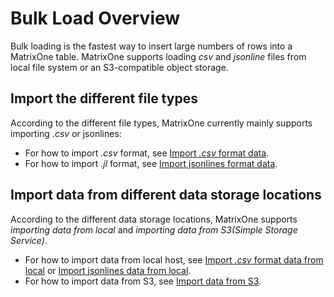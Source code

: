 # Bulk Load Overview

Bulk loading is the fastest way to insert large numbers of rows into a MatrixOne table. MatrixOne supports loading *csv*
and *jsonline* files from local file system or an S3-compatible object storage.

## Import the different file types

According to the different file types, MatrixOne currently mainly supports importing *.csv* or jsonlines:

- For how to import *.csv* format, see [Import *.csv* format data](load-csv.md).
- For how to import *.jl* format, see [Import jsonlines format data](load-jsonline.md).

## Import data from different data storage locations

According to the different data storage locations, MatrixOne supports *importing data from local* and *importing data from S3(Simple Storage Service)*.

- For how to import data from local host, see [Import *.csv* format data from local](load-csv.md) or [Import jsonlines data from local](load-jsonline.md).
- For how to import data from S3, see [Import data from S3](load-s3.md).
